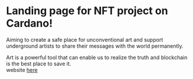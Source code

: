 # Landing page for NFT project on Cardano!

Aiming to create a safe place for unconventional art and support underground artists to share their messages with the world permanently.

Art is a powerful tool that can enable us to realize the truth and blockchain is the best place to save it.
 <br />
website [here](https://anarchycnft.art/)



